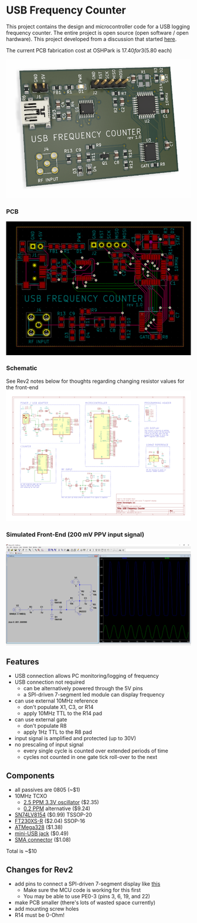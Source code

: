 # USB Frequency Counter

This project contains the design and microcontroller code for a USB logging frequency counter. The entire project is open source (open software / open hardware). This project developed from a discussion that started [here](https://github.com/swharden/AVR-projects/issues/1).

The current PCB fabrication cost at OSHPark is $17.40 for 3 ($5.80 each)

![](pcb-3d.png)

### PCB
![](pcb-wires.png)

### Schematic
See Rev2 notes below for thoughts regarding changing resistor values for the front-end
![](schematic.png)

### Simulated Front-End (200 mV PPV input signal)
![](LTSpice/screenshot.png)

## Features
* USB connection allows PC monitoring/logging of frequency
* USB connection not required
  * can be alternatively powered through the 5V pins
  * a SPI-driven 7-segment led module can display frequency
* can use external 10MHz reference
  * don't populate X1, C3, or R14
  * apply 10MHz TTL to the R14 pad
* can use external gate
  * don't populate R8
  * apply 1Hz TTL to the R8 pad
* input signal is amplified and protected (up to 30V)
* no prescaling of input signal
  * every single cycle is counted over extended periods of time
  * cycles not counted in one gate tick roll-over to the next

## Components
* all passives are 0805 (~$1)
* 10MHz TCXO
  * [2.5 PPM 3.3V oscillator](https://www.mouser.com/ProductDetail/Fox/FOX924B-10000?qs=sGAEpiMZZMt8oz%2FHeiymAOqzUXC3weGFrHcwaz7vvYI%3D) ($2.35)
  * [0.2 PPM](https://www.mouser.com/ProductDetail/Murata-Electronics/XTCLH10M000THJA0P0?qs=sGAEpiMZZMt8oz%2FHeiymAP2I3XxjUzcDnJXTALencTGO8W9AcI4jWQ%3D%3D) alternative ($9.24)
* [SN74LV8154](https://www.mouser.com/ProductDetail/Texas-Instruments/SN74LV8154PWR?qs=sGAEpiMZZMtdY2G%252BSI3N4aQvQNXOTGN6Ghdjz%252BkScFE%3D) ($0.99) TSSOP-20
* [FT230XS-R](https://www.mouser.com/ProductDetail/FTDI/FT230XS-R?qs=sGAEpiMZZMtv%252Bwxsgy%2FhiIaF6qCroMVR1i2pEQA5UpU%3D) ($2.04) SSOP-16
* [ATMega328](https://www.mouser.com/ProductDetail/Microchip-Technology-Atmel/ATMEGA328PB-AU?qs=sGAEpiMZZMvc81WFyF5EdrSRAEYMYvHlMc95YQj%2FArE%3D) ($1.38)
* [mini-USB jack](https://www.mouser.com/ProductDetail/CUI/UJ2-MBH-1-SMT-TR?qs=sGAEpiMZZMu3xu3GWjvQiLfiCTO8RP%252Bk%252BIiwpoT5qew%3D) ($0.49)
* [SMA connector](https://www.mouser.com/ProductDetail/LPRS/SMA-CONNECTOR?qs=sGAEpiMZZMuLQf%252BEuFsOrkd7M7rmHNHidLMZ%2Ftb%252B0T1YCJLScw0qLA%3D%3D) ($1.08)

Total is ~$10

## Changes for Rev2
* add pins to connect a SPI-driven 7-segment display like [this](https://www.amazon.com/dp/B07CL2YNJQ)
  * Make sure the MCU code is working for this first
  * You may be able to use PE0-3 (pins 3, 6, 19, and 22)
* make PCB smaller (there's lots of wasted space currently)
* add mounting screw holes
* R14 must be 0-Ohm!
